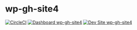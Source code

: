 # wp-gh-site4

[![CircleCI](https://circleci.com/gh/greg-1-anderson/wp-gh-site4.svg?style=shield)](https://circleci.com/gh/greg-1-anderson/wp-gh-site4)
[![Dashboard wp-gh-site4](https://img.shields.io/badge/dashboard-wp_gh_site4-yellow.svg)](https://dashboard.pantheon.io/sites/46fc67ed-c4fb-4553-b4c5-460d4a6819d9#dev/code)
[![Dev Site wp-gh-site4](https://img.shields.io/badge/site-wp_gh_site4-blue.svg)](http://dev-wp-gh-site4.pantheonsite.io/)